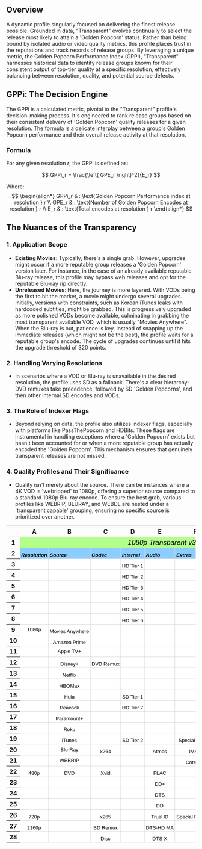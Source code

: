 ## Overview
A dynamic profile singularly focused on delivering the finest release possible. Grounded in data, "Transparent" evolves continually to select the release most likely to attain a 'Golden Popcorn' status. Rather than being bound by isolated audio or video quality metrics, this profile places trust in the reputations and track records of release groups. By leveraging a unique metric, the Golden Popcorn Performance Index (GPPi), "Transparent" harnesses historical data to identify release groups known for their consistent output of top-tier quality at a specific resolution, effectively balancing between resolution, quality, and potential source defects.

## GPPi: The Decision Engine

The GPPi is a calculated metric, pivotal to the "Transparent" profile's decision-making process. It's engineered to rank release groups based on their consistent delivery of 'Golden Popcorn' quality releases for a given resolution. The formula is a delicate interplay between a group's Golden Popcorn performance and their overall release activity at that resolution.

### Formula

For any given resolution *r*, the GPPi is defined as:

$$ 
GPPi_r = \frac{\left( GPE_r \right)^2}{E_r} 
$$

Where:
$$ 
\begin{align*}
GPPi_r & : \text{Golden Popcorn Performance index at resolution } r \\
GPE_r & : \text{Number of Golden Popcorn Encodes at resolution } r \\
E_r & : \text{Total encodes at resolution } r
\end{align*}
$$
## The Nuances of the Transparency

### 1. Application Scope
   - **Existing Movies**: Typically, there's a single grab. However, upgrades might occur if a more reputable group releases a 'Golden Popcorn' version later. For instance, in the case of an already available reputable Blu-ray release, this profile may bypass web releases and opt for the reputable Blu-ray rip directly.
   - **Unreleased Movies**: Here, the journey is more layered. With VODs being the first to hit the market, a movie might undergo several upgrades. Initially, versions with constraints, such as Korean iTunes leaks with hardcoded subtitles, might be grabbed. This is progressively upgraded as more polished VODs become available, culminating in grabbing the most transparent available VOD, which is usually "Movies Anywhere". When the Blu-ray is out, patience is key. Instead of snapping up the immediate releases (which might not be the best), the profile waits for a reputable group's encode. The cycle of upgrades continues until it hits the upgrade threshold of 320 points.

### 2. Handling Varying Resolutions
   - In scenarios where a VOD or Blu-ray is unavailable in the desired resolution, the profile uses SD as a fallback. There's a clear hierarchy: DVD remuxes take precedence, followed by SD 'Golden Popcorns', and then other internal SD encodes and VODs.

### 3. The Role of Indexer Flags
   - Beyond relying on data, the profile also utilizes indexer flags, especially with platforms like PassThePopcorn and HDBits. These flags are instrumental in handling exceptions where a 'Golden Popcorn' exists but hasn't been accounted for or when a more reputable group has actually encoded the 'Golden Popcorn'. This mechanism ensures that genuinely transparent releases are not missed.

### 4. Quality Profiles and Their Significance
   - Quality isn't merely about the source. There can be instances where a 4K VOD is 'webripped' to 1080p, offering a superior source compared to a standard 1080p Blu-ray encode. To ensure the best grab, various profiles like WEBRIP, BLURAY, and WEBDL are nested under a 'transparent capable' grouping, ensuring no specific source is prioritized over another.

<meta http-equiv="Content-Type" content="text/html; charset=utf-8"><link type="text/css" rel="stylesheet" href="resources/sheet.css" >

<style type="text/css">.ritz .waffle a { color: inherit; }.ritz .waffle .s2{border-bottom:1px SOLID #d9d9d9;border-right:1px SOLID #d9d9d9;background-color:#ff8c8c;text-align:left;font-weight:bold;font-style:italic;color:#000000;font-family:'Arial';font-size:10pt;vertical-align:bottom;white-space:nowrap;direction:ltr;padding:2px 3px 2px 3px;}.ritz .waffle .s1{border-bottom:1px SOLID #d9d9d9;border-right:1px SOLID #d9d9d9;background-color:#8ccdff;text-align:left;font-weight:bold;font-style:italic;color:#000000;font-family:'Arial';font-size:10pt;vertical-align:bottom;white-space:nowrap;direction:ltr;padding:2px 3px 2px 3px;}.ritz .waffle .s3{border-bottom:1px SOLID #d9d9d9;border-right:1px SOLID #d9d9d9;background-color:#ffd86f;text-align:center;font-weight:bold;font-style:italic;color:#000000;font-family:'Arial';font-size:10pt;vertical-align:bottom;white-space:nowrap;direction:ltr;padding:2px 3px 2px 3px;}.ritz .waffle .s8{border-bottom:1px SOLID #d9d9d9;border-right:1px SOLID #d9d9d9;background-color:#ffffff;text-align:center;color:#000000;font-family:'Arial';font-size:10pt;vertical-align:middle;white-space:nowrap;direction:ltr;padding:2px 3px 2px 3px;}.ritz .waffle .s5{border-bottom:1px SOLID #d9d9d9;border-right:1px SOLID #d9d9d9;background-color:#ffffff;text-align:center;color:#000000;font-family:'Arial';font-size:10pt;vertical-align:bottom;white-space:nowrap;direction:ltr;padding:2px 3px 2px 3px;}.ritz .waffle .s6{border-right: none;border-bottom:1px SOLID #d9d9d9;background-color:#ffffff;text-align:left;color:#000000;font-family:'Arial';font-size:10pt;vertical-align:bottom;white-space:nowrap;direction:ltr;padding:2px 3px 2px 3px;}.ritz .waffle .s4{border-bottom:1px SOLID #d9d9d9;border-right:1px SOLID #d9d9d9;background-color:#ffffff;text-align:left;color:#000000;font-family:'Arial';font-size:10pt;vertical-align:bottom;white-space:nowrap;direction:ltr;padding:2px 3px 2px 3px;}.ritz .waffle .s0{border-bottom:1px SOLID #d9d9d9;border-right:1px SOLID #d9d9d9;background-color:#b3ff8c;text-align:center;font-style:italic;color:#000000;font-family:'Arial';font-size:14pt;vertical-align:middle;white-space:nowrap;direction:ltr;padding:2px 3px 2px 3px;}.ritz .waffle .s7{border-left: none;border-bottom:1px SOLID #d9d9d9;background-color:#ffffff;text-align:center;color:#000000;font-family:'Arial';font-size:10pt;vertical-align:bottom;white-space:nowrap;direction:ltr;padding:2px 3px 2px 3px;}</style><div class="ritz grid-container" dir="ltr"><table class="waffle" cellspacing="0" cellpadding="0"><thead><tr><th class="row-header freezebar-origin-ltr"></th><th id="241054288C0" style="width:80px;" class="column-headers-background">A</th><th id="241054288C1" style="width:108px;" class="column-headers-background">B</th><th id="241054288C2" style="width:79px;" class="column-headers-background">C</th><th id="241054288C3" style="width:61px;" class="column-headers-background">D</th><th id="241054288C4" style="width:78px;" class="column-headers-background">E</th><th id="241054288C5" style="width:105px;" class="column-headers-background">F</th><th id="241054288C6" style="width:139px;" class="column-headers-background">G</th><th id="241054288C7" style="width:43px;" class="column-headers-background">H</th><th id="241054288C8" style="width:59px;" class="column-headers-background">I</th></tr></thead><tbody><tr style="height: 20px"><th id="241054288R0" style="height: 20px;" class="row-headers-background"><div class="row-header-wrapper" style="line-height: 20px">1</div></th><td class="s0" dir="ltr" colspan="9">1080p Transparent v3.1</td></tr><tr style="height: 20px"><th id="241054288R1" style="height: 20px;" class="row-headers-background"><div class="row-header-wrapper" style="line-height: 20px">2</div></th><td class="s1" dir="ltr">Resolution</td><td class="s1" dir="ltr">Source</td><td class="s1" dir="ltr">Codec</td><td class="s1" dir="ltr">Internal</td><td class="s1" dir="ltr">Audio</td><td class="s1" dir="ltr">Extras</td><td class="s1" dir="ltr">Indexer Flags</td><td class="s2" dir="ltr">Score</td><td class="s3" dir="ltr">Upgrade</td></tr><tr style="height: 20px"><th id="241054288R2" style="height: 20px;" class="row-headers-background"><div class="row-header-wrapper" style="line-height: 20px">3</div></th><td class="s4"></td><td class="s5"></td><td class="s5"></td><td class="s5" dir="ltr">HD Tier 1</td><td class="s5"></td><td class="s6"></td><td class="s7 softmerge" dir="ltr"><div class="softmerge-inner" style="width:140px;left:-5px">1080p Golden Popcorn</div></td><td class="s8" dir="ltr">120</td><td class="s8" dir="ltr" rowspan="26">320</td></tr><tr style="height: 20px"><th id="241054288R3" style="height: 20px;" class="row-headers-background"><div class="row-header-wrapper" style="line-height: 20px">4</div></th><td class="s5"></td><td class="s5"></td><td class="s5"></td><td class="s5" dir="ltr">HD Tier 2</td><td class="s5"></td><td class="s5"></td><td class="s4"></td><td class="s8" dir="ltr">110</td></tr><tr style="height: 20px"><th id="241054288R4" style="height: 20px;" class="row-headers-background"><div class="row-header-wrapper" style="line-height: 20px">5</div></th><td class="s5"></td><td class="s5"></td><td class="s5"></td><td class="s5" dir="ltr">HD Tier 3</td><td class="s5"></td><td class="s5"></td><td class="s4"></td><td class="s8" dir="ltr">100</td></tr><tr style="height: 20px"><th id="241054288R5" style="height: 20px;" class="row-headers-background"><div class="row-header-wrapper" style="line-height: 20px">6</div></th><td class="s8" dir="ltr"></td><td class="s8" dir="ltr"></td><td class="s5"></td><td class="s5" dir="ltr">HD Tier 4</td><td class="s5"></td><td class="s5"></td><td class="s4"></td><td class="s8" dir="ltr">90</td></tr><tr style="height: 20px"><th id="241054288R6" style="height: 20px;" class="row-headers-background"><div class="row-header-wrapper" style="line-height: 20px">7</div></th><td class="s8" dir="ltr"></td><td class="s8" dir="ltr"></td><td class="s5"></td><td class="s5" dir="ltr">HD Tier 5</td><td class="s5"></td><td class="s5"></td><td class="s4"></td><td class="s8" dir="ltr">80</td></tr><tr style="height: 20px"><th id="241054288R7" style="height: 20px;" class="row-headers-background"><div class="row-header-wrapper" style="line-height: 20px">8</div></th><td class="s8" dir="ltr"></td><td class="s8" dir="ltr"></td><td class="s5"></td><td class="s5" dir="ltr">HD Tier 6</td><td class="s5"></td><td class="s4"></td><td class="s5" dir="ltr">HDB Internal</td><td class="s8" dir="ltr">70</td></tr><tr style="height: 20px"><th id="241054288R8" style="height: 20px;" class="row-headers-background"><div class="row-header-wrapper" style="line-height: 20px">9</div></th><td class="s8" dir="ltr">1080p</td><td class="s5">Movies Anywhere</td><td class="s5"></td><td class="s5"></td><td class="s5"></td><td class="s5"></td><td class="s4"></td><td class="s8" dir="ltr">60</td></tr><tr style="height: 20px"><th id="241054288R9" style="height: 20px;" class="row-headers-background"><div class="row-header-wrapper" style="line-height: 20px">10</div></th><td class="s8" dir="ltr"></td><td class="s5">Amazon Prime</td><td class="s5"></td><td class="s5" dir="ltr"></td><td class="s5"></td><td class="s5"></td><td class="s4"></td><td class="s8" dir="ltr" rowspan="2">50</td></tr><tr style="height: 20px"><th id="241054288R10" style="height: 20px;" class="row-headers-background"><div class="row-header-wrapper" style="line-height: 20px">11</div></th><td class="s8" dir="ltr"></td><td class="s8">Apple TV+</td><td class="s5"></td><td class="s5" dir="ltr"></td><td class="s5"></td><td class="s5"></td><td class="s4"></td></tr><tr style="height: 20px"><th id="241054288R11" style="height: 20px;" class="row-headers-background"><div class="row-header-wrapper" style="line-height: 20px">12</div></th><td class="s5"></td><td class="s5">Disney+</td><td class="s5" dir="ltr">DVD Remux</td><td class="s5" dir="ltr"></td><td class="s5"></td><td class="s5"></td><td class="s4"></td><td class="s8" dir="ltr" rowspan="3">40</td></tr><tr style="height: 20px"><th id="241054288R12" style="height: 20px;" class="row-headers-background"><div class="row-header-wrapper" style="line-height: 20px">13</div></th><td class="s5"></td><td class="s5">Netflix</td><td class="s5"></td><td class="s5"></td><td class="s5"></td><td class="s5"></td><td class="s4"></td></tr><tr style="height: 20px"><th id="241054288R13" style="height: 20px;" class="row-headers-background"><div class="row-header-wrapper" style="line-height: 20px">14</div></th><td class="s5"></td><td class="s5">HBOMax</td><td class="s5"></td><td class="s5"></td><td class="s5"></td><td class="s5"></td><td class="s4"></td></tr><tr style="height: 20px"><th id="241054288R14" style="height: 20px;" class="row-headers-background"><div class="row-header-wrapper" style="line-height: 20px">15</div></th><td class="s5"></td><td class="s5">Hulu</td><td class="s5"></td><td class="s5" dir="ltr">SD Tier 1</td><td class="s5"></td><td class="s4"></td><td class="s5" dir="ltr">SD Golden Popcorn</td><td class="s8" dir="ltr" rowspan="4">30</td></tr><tr style="height: 20px"><th id="241054288R15" style="height: 20px;" class="row-headers-background"><div class="row-header-wrapper" style="line-height: 20px">16</div></th><td class="s5"></td><td class="s5">Peacock</td><td class="s5"></td><td class="s5" dir="ltr">HD Tier 7</td><td class="s5"></td><td class="s5"></td><td class="s4"></td></tr><tr style="height: 20px"><th id="241054288R16" style="height: 20px;" class="row-headers-background"><div class="row-header-wrapper" style="line-height: 20px">17</div></th><td class="s5"></td><td class="s5">Paramount+</td><td class="s5"></td><td class="s5"></td><td class="s5"></td><td class="s5"></td><td class="s4"></td></tr><tr style="height: 20px"><th id="241054288R17" style="height: 20px;" class="row-headers-background"><div class="row-header-wrapper" style="line-height: 20px">18</div></th><td class="s5"></td><td class="s5" dir="ltr">Roku</td><td class="s5"></td><td class="s5"></td><td class="s5"></td><td class="s5"></td><td class="s4"></td></tr><tr style="height: 20px"><th id="241054288R18" style="height: 20px;" class="row-headers-background"><div class="row-header-wrapper" style="line-height: 20px">19</div></th><td class="s5"></td><td class="s5">iTunes</td><td class="s5"></td><td class="s5" dir="ltr">SD Tier 2</td><td class="s5"></td><td class="s5" dir="ltr">Special Edition</td><td class="s4"></td><td class="s8" dir="ltr">20</td></tr><tr style="height: 20px"><th id="241054288R19" style="height: 20px;" class="row-headers-background"><div class="row-header-wrapper" style="line-height: 20px">20</div></th><td class="s4"></td><td class="s8" dir="ltr">Blu-Ray</td><td class="s5" dir="ltr">x264</td><td class="s5"></td><td class="s5" dir="ltr">Atmos</td><td class="s5" dir="ltr">IMAX</td><td class="s4"></td><td class="s8" dir="ltr" rowspan="2">10</td></tr><tr style="height: 20px"><th id="241054288R20" style="height: 20px;" class="row-headers-background"><div class="row-header-wrapper" style="line-height: 20px">21</div></th><td class="s5"></td><td class="s8" dir="ltr">WEBRIP</td><td class="s5"></td><td class="s5"></td><td class="s5"></td><td class="s5" dir="ltr">Criterion</td><td class="s4"></td></tr><tr style="height: 20px"><th id="241054288R21" style="height: 20px;" class="row-headers-background"><div class="row-header-wrapper" style="line-height: 20px">22</div></th><td class="s5" dir="ltr">480p</td><td class="s5" dir="ltr">DVD</td><td class="s5" dir="ltr">Xvid</td><td class="s5"></td><td class="s5" dir="ltr">FLAC</td><td class="s5"></td><td class="s4"></td><td class="s8" dir="ltr" rowspan="4">0</td></tr><tr style="height: 20px"><th id="241054288R22" style="height: 20px;" class="row-headers-background"><div class="row-header-wrapper" style="line-height: 20px">23</div></th><td class="s5"></td><td class="s5"></td><td class="s5"></td><td class="s5"></td><td class="s5" dir="ltr">DD+</td><td class="s5"></td><td class="s4"></td></tr><tr style="height: 20px"><th id="241054288R23" style="height: 20px;" class="row-headers-background"><div class="row-header-wrapper" style="line-height: 20px">24</div></th><td class="s5"></td><td class="s5"></td><td class="s5"></td><td class="s5"></td><td class="s5" dir="ltr">DTS</td><td class="s5"></td><td class="s4"></td></tr><tr style="height: 20px"><th id="241054288R24" style="height: 20px;" class="row-headers-background"><div class="row-header-wrapper" style="line-height: 20px">25</div></th><td class="s5"></td><td class="s5"></td><td class="s5"></td><td class="s5"></td><td class="s5" dir="ltr">DD</td><td class="s5"></td><td class="s4"></td></tr><tr style="height: 20px"><th id="241054288R25" style="height: 20px;" class="row-headers-background"><div class="row-header-wrapper" style="line-height: 20px">26</div></th><td class="s5" dir="ltr">720p</td><td class="s5"></td><td class="s5" dir="ltr">x265</td><td class="s5" dir="ltr"></td><td class="s5" dir="ltr">TrueHD</td><td class="s5" dir="ltr">Special Features</td><td class="s4"></td><td class="s8" dir="ltr" rowspan="3">-9999</td></tr><tr style="height: 20px"><th id="241054288R26" style="height: 20px;" class="row-headers-background"><div class="row-header-wrapper" style="line-height: 20px">27</div></th><td class="s5" dir="ltr">2160p</td><td class="s5"></td><td class="s5" dir="ltr">BD Remux</td><td class="s5"></td><td class="s5" dir="ltr">DTS-HD MA</td><td class="s5"></td><td class="s4"></td></tr><tr style="height: 20px"><th id="241054288R27" style="height: 20px;" class="row-headers-background"><div class="row-header-wrapper" style="line-height: 20px">28</div></th><td class="s5"></td><td class="s5"></td><td class="s5" dir="ltr">Disc</td><td class="s5"></td><td class="s5" dir="ltr">DTS-X</td><td class="s5"></td><td class="s4"></td></tr></tbody></table></div>
